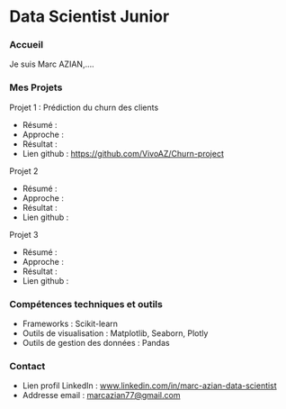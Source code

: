 # Data Scientist Junior  

### Accueil 
Je suis Marc AZIAN,.... 

### Mes Projets 

Projet 1 : Prédiction du churn des clients 
- Résumé :
- Approche :
- Résultat :
- Lien github : https://github.com/VivoAZ/Churn-project 

Projet 2 
- Résumé :
- Approche :
- Résultat :
- Lien github :

Projet 3 
- Résumé :
- Approche :
- Résultat :
- Lien github : 

### Compétences techniques et outils   

- Frameworks : Scikit-learn
- Outils de visualisation : Matplotlib, Seaborn, Plotly
- Outils de gestion des données : Pandas

### Contact 

- Lien profil LinkedIn : www.linkedin.com/in/marc-azian-data-scientist 
- Addresse email : marcazian77@gmail.com 
